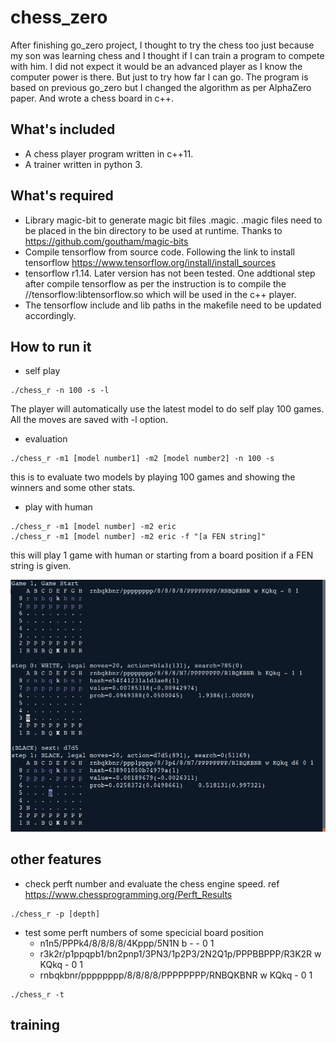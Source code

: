 # chess_zero
After finishing go_zero project, I thought to try the chess too just because my son was learning chess and I thought if I can train a program to compete with him. 
I did not expect it would be an advanced player as I know the computer power is there. But just to try how far I can go. 
The program is based on previous go_zero but I changed the algorithm as per AlphaZero paper. And wrote a chess board in c++.

## What's included
* A chess player program written in c++11. 
* A trainer written in python 3. 

## What's required
* Library magic-bit to generate magic bit files .magic. .magic files need to be placed in the bin directory to be used at runtime. Thanks to https://github.com/goutham/magic-bits
* Compile tensorflow from source code. Following the link to install tensorflow https://www.tensorflow.org/install/install_sources
* tensorflow r1.14. Later version has not been tested. One addtional step after compile tensorflow as per the instruction is to compile the //tensorflow:libtensorflow.so which will be used in the c++ player. 
* The tensorflow include and lib paths in the makefile need to be updated accordingly.

## How to run it
* self play
```shell
./chess_r -n 100 -s -l
```
  The player will automatically use the latest model to do self play 100 games. All the moves are saved with -l option. 
  
* evaluation
```shell
./chess_r -m1 [model number1] -m2 [model number2] -n 100 -s
```
  this is to evaluate two models by playing 100 games and showing the winners and some other stats. 
  
* play with human
```shell
./chess_r -m1 [model number] -m2 eric
./chess_r -m1 [model number] -m2 eric -f "[a FEN string]" 
```
  this will play 1 game with human or starting from a board position if a FEN string is given. 

![alt text](chess_screen.png)
 
## other features
* check perft number and evaluate the chess engine speed. ref https://www.chessprogramming.org/Perft_Results 
```shell 
./chess_r -p [depth] 
```

* test some perft numbers of some specicial board position
	- n1n5/PPPk4/8/8/8/8/4Kppp/5N1N b - - 0 1
	- r3k2r/p1ppqpb1/bn2pnp1/3PN3/1p2P3/2N2Q1p/PPPBBPPP/R3K2R w KQkq - 0 1
	- rnbqkbnr/pppppppp/8/8/8/8/PPPPPPPP/RNBQKBNR w KQkq - 0 1


```shell 
./chess_r -t 
```

## training



